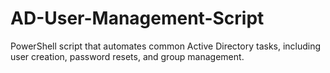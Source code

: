 # AD-User-Management-Script
PowerShell script that automates common Active Directory tasks, including user creation, password resets, and group management. 
